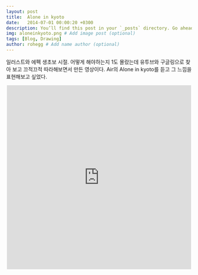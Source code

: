 ```yaml
---
layout: post
title:  Alone in kyoto
date:   2014-07-01 00:00:20 +0300
description: You’ll find this post in your `_posts` directory. Go ahead and edit it and re-build the site to see your changes. # Add post description (optional)
img: aloneinkyoto.png # Add image post (optional)
tags: [Blog, Drawing]
author: rohegg # Add name author (optional)
---
```


일러스트와 에펙 생초보 시절. 어떻게 해야하는지 1도 몰랐는데 유투브와 구글링으로 찾아 보고 끄적끄적 따라해보면서 만든 영상이다. Air의 Alone in kyoto를 듣고 그 느낌을 표현해보고 싶었다.

<p align="center"><iframe width="500" height="500" src="https://www.youtube.com/embed/p6dWBhwIvSA?ecver=1" frameborder="0" gesture="media" allowfullscreen></iframe></p>